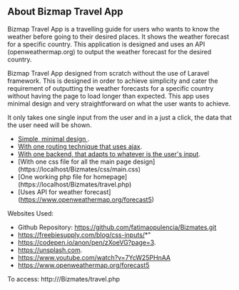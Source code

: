 ## About Bizmap Travel App

Bizmap Travel App is a travelling guide for users who wants to know the weather before going to their desired places. It shows the weather forecast for a specific country. This application is designed and uses an API (openweathermap.org) to output the weather forecast for the desired country. 

Bizmap Travel App designed from scratch without the use of Laravel framework. This is designed in order to achieve simplicity and cater the requirement of outputting the weather forecasts for a specific country without having the page to load longer than expected. This app uses minimal design and very straightforward on what the user wants to achieve. 

It only takes one single input from the user and in a just a click, the data that the user need will be shown.

- [Simple, minimal design ](https://freebiesupply.com/blog/css-inputs/*).
- [With one routing technique that uses ajax](https://localhost/Bizmates/includes/doFunction).
- [With one backend, that adapts to whatever is the user's input](https://localhost/Bizmates/includes/checkFunction).
- [With one css file for all the main page design] (https://localhost/Bizmates/css/main.css)
- [One working php file for homepage] (https://localhost/Bizmates/travel.php)
- [Uses API for weather forecast] (https://www.openweathermap.org/forecast5)

Websites Used:

- Github Repository: https://github.com/fatimaopulencia/Bizmates.git
- https://freebiesupply.com/blog/css-inputs/*"
- https://codepen.io/anon/pen/zXoeVG?page=3.
- https://unsplash.com.
- https://www.youtube.com/watch?v=7YcW25PHnAA
- https://www.openweathermap.org/forecast5

To access:
http://<ipaddress>/Bizmates/travel.php